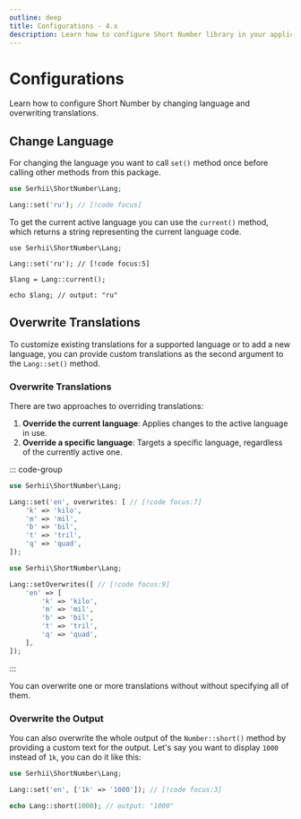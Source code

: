 ```yaml
---
outline: deep
title: Configurations - 4.x
description: Learn how to configure Short Number library in your application
---
```


# Configurations
Learn how to configure Short Number by changing language and overwriting translations.

## Change Language
For changing the language you want to call `set()` method once before calling other methods from this package.

```php
use Serhii\ShortNumber\Lang;

Lang::set('ru'); // [!code focus]
```

To get the current active language you can use the `current()` method, which returns a string representing the current language code.

```php{5}
use Serhii\ShortNumber\Lang;

Lang::set('ru'); // [!code focus:5]

$lang = Lang::current();

echo $lang; // output: "ru"
```

## Overwrite Translations
To customize existing translations for a supported language or to add a new language, you can provide custom translations as the second argument to the `Lang::set()` method.

### Overwrite Translations
There are two approaches to overriding translations:

1. **Override the current language**: Applies changes to the active language in use.
2. **Override a specific language**: Targets a specific language, regardless of the currently active one.

::: code-group
```php [1. Overwrite Current]
use Serhii\ShortNumber\Lang;

Lang::set('en', overwrites: [ // [!code focus:7]
    'k' => 'kilo',
    'm' => 'mil',
    'b' => 'bil',
    't' => 'tril',
    'q' => 'quad',
]);
```

```php [2. Overwrite Specific]
use Serhii\ShortNumber\Lang;

Lang::setOverwrites([ // [!code focus:9]
    'en' => [
        'k' => 'kilo',
        'm' => 'mil',
        'b' => 'bil',
        't' => 'tril',
        'q' => 'quad',
    ],
]);
```
:::

You can overwrite one or more translations without without specifying all of them.

### Overwrite the Output
You can also overwrite the whole output of the `Number::short()` method by providing a custom text for the output. Let's say you want to display `1000` instead of `1k`, you can do it like this:

```php
use Serhii\ShortNumber\Lang;

Lang::set('en', ['1k' => '1000']); // [!code focus:3]

echo Lang::short(1000); // output: "1000"
```